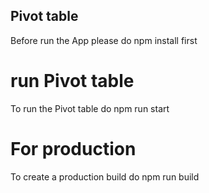 ## Pivot table

Before run the  App please do npm install first

# run Pivot table 

To run the Pivot table do npm run start

# For production

To create a production build do npm run build